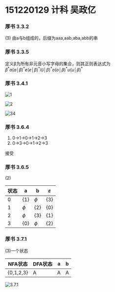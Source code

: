 # 151220129 计科 吴政亿
### 厚书 3.3.2
(3) 由a与b组成的，后缀为aaa,aab,aba,abb的串

### 厚书 3.3.5
定义β为所有非元音小写字母的集合，则其正则表达式为$β^* a(a│β)^* e(e│β)^* i(i│β)^* o(o│β)^* u(u│β)^*$

### 厚书 3.4.1
![1](http://img.blog.csdn.net/20170922085208205?watermark/2/text/aHR0cDovL2Jsb2cuY3Nkbi5uZXQvanVzdGljZTA=/font/5a6L5L2T/fontsize/400/fill/I0JBQkFCMA==/dissolve/70/gravity/SouthEast)

![2](http://img.blog.csdn.net/20170922082156462?watermark/2/text/aHR0cDovL2Jsb2cuY3Nkbi5uZXQvanVzdGljZTA=/font/5a6L5L2T/fontsize/400/fill/I0JBQkFCMA==/dissolve/70/gravity/SouthEast)

![34](http://img.blog.csdn.net/20170922085236963?watermark/2/text/aHR0cDovL2Jsb2cuY3Nkbi5uZXQvanVzdGljZTA=/font/5a6L5L2T/fontsize/400/fill/I0JBQkFCMA==/dissolve/70/gravity/SouthEast)

### 厚书 3.6.4
1. 0->1->0->1->2->3
2. 0->3->0->1->2->3

接受

### 厚书 3.6.5
(2) 

状态 |    a   |   b   | $\varepsilon$
-----|-----|-----|-----
0   |{1}    |$\phi$ |{3}
1   |$\phi$ |{2}    |{0}
2   |$\phi$ |{3}    |{1}
3   |{0}    |$\phi$ |{2}     

### 厚书 3.7.1
(3)一个状态

NFA状态   |DFA状态  |a  |b
--|--|--|--
{0,1,2,3}|A|A|A

![3.7.1](http://img.blog.csdn.net/20170922082156462?watermark/2/text/aHR0cDovL2Jsb2cuY3Nkbi5uZXQvanVzdGljZTA=/font/5a6L5L2T/fontsize/400/fill/I0JBQkFCMA==/dissolve/70/gravity/SouthEast)
